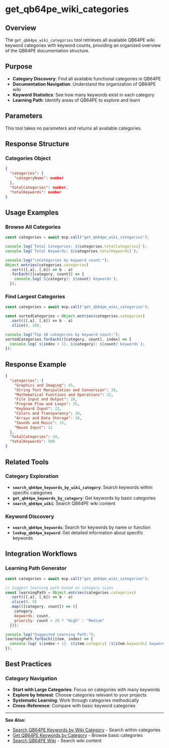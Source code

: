 # get_qb64pe_wiki_categories

## Overview
The `get_qb64pe_wiki_categories` tool retrieves all available QB64PE wiki keyword categories with keyword counts, providing an organized overview of the QB64PE documentation structure.

## Purpose
- **Category Discovery**: Find all available functional categories in QB64PE
- **Documentation Navigation**: Understand the organization of QB64PE wiki
- **Keyword Statistics**: See how many keywords exist in each category
- **Learning Path**: Identify areas of QB64PE to explore and learn

## Parameters
This tool takes no parameters and returns all available categories.

## Response Structure

### Categories Object
```json
{
  "categories": {
    "categoryName": number
  },
  "totalCategories": number,
  "totalKeywords": number
}
```

## Usage Examples

### Browse All Categories
```javascript
const categories = await mcp.call("get_qb64pe_wiki_categories");

console.log(`Total Categories: ${categories.totalCategories}`);
console.log(`Total Keywords: ${categories.totalKeywords}`);

console.log("\nCategories by keyword count:");
Object.entries(categories.categories)
  .sort(([,a], [,b]) => b - a)
  .forEach(([category, count]) => {
    console.log(`${category}: ${count} keywords`);
  });
```

### Find Largest Categories
```javascript
const categories = await mcp.call("get_qb64pe_wiki_categories");

const sortedCategories = Object.entries(categories.categories)
  .sort(([,a], [,b]) => b - a)
  .slice(0, 10);

console.log("Top 10 categories by keyword count:");
sortedCategories.forEach(([category, count], index) => {
  console.log(`${index + 1}. ${category}: ${count} keywords`);
});
```

## Response Example

```json
{
  "categories": {
    "Graphics and Imaging": 45,
    "String Text Manipulation and Conversion": 38,
    "Mathematical Functions and Operations": 32,
    "File Input and Output": 28,
    "Program Flow and Loops": 25,
    "Keyboard Input": 22,
    "Colors and Transparency": 20,
    "Arrays and Data Storage": 18,
    "Sounds and Music": 15,
    "Mouse Input": 12
  },
  "totalCategories": 34,
  "totalKeywords": 980
}
```

## Related Tools

### Category Exploration
- **`search_qb64pe_keywords_by_wiki_category`**: Search keywords within specific categories
- **`get_qb64pe_keywords_by_category`**: Get keywords by basic categories
- **`search_qb64pe_wiki`**: Search QB64PE wiki content

### Keyword Discovery
- **`search_qb64pe_keywords`**: Search for keywords by name or function
- **`lookup_qb64pe_keyword`**: Get detailed information about specific keywords

## Integration Workflows

### Learning Path Generator
```javascript
const categories = await mcp.call("get_qb64pe_wiki_categories");

// Suggest learning path based on category sizes
const learningPath = Object.entries(categories.categories)
  .sort(([,a], [,b]) => b - a)
  .slice(0, 5)
  .map(([category, count]) => ({
    category,
    keywords: count,
    priority: count > 20 ? "High" : "Medium"
  }));

console.log("Suggested Learning Path:");
learningPath.forEach((item, index) => {
  console.log(`${index + 1}. ${item.category} (${item.keywords} keywords, ${item.priority} priority)`);
});
```

## Best Practices

### Category Navigation
- **Start with Large Categories**: Focus on categories with many keywords
- **Explore by Interest**: Choose categories relevant to your projects
- **Systematic Learning**: Work through categories methodically
- **Cross-Reference**: Compare with basic keyword categories

---

**See Also:**
- [Search QB64PE Keywords by Wiki Category](./search_qb64pe_keywords_by_wiki_category.md) - Search within categories
- [Get QB64PE Keywords by Category](./get_qb64pe_keywords_by_category.md) - Browse basic categories
- [Search QB64PE Wiki](./search_qb64pe_wiki.md) - Search wiki content
